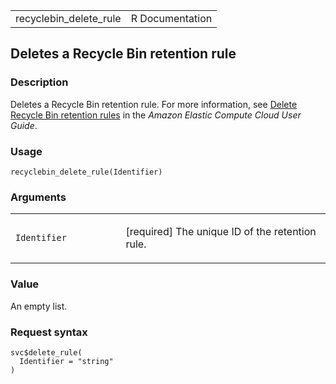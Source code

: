 <table style="width: 100%;">
<tbody>
<tr class="odd">
<td>recyclebin_delete_rule</td>
<td style="text-align: right;">R Documentation</td>
</tr>
</tbody>
</table>

## Deletes a Recycle Bin retention rule

### Description

Deletes a Recycle Bin retention rule. For more information, see [Delete
Recycle Bin retention
rules](https://docs.aws.amazon.com/AWSEC2/latest/UserGuide/recycle-bin-working-with-rules.html#recycle-bin-delete-rule)
in the *Amazon Elastic Compute Cloud User Guide*.

### Usage

    recyclebin_delete_rule(Identifier)

### Arguments

<table>
<colgroup>
<col style="width: 35%" />
<col style="width: 65%" />
</colgroup>
<tbody>
<tr class="odd">
<td><code
id="recyclebin_delete_rule_:_Identifier">Identifier</code></td>
<td><p>[required] The unique ID of the retention rule.</p></td>
</tr>
</tbody>
</table>

### Value

An empty list.

### Request syntax

    svc$delete_rule(
      Identifier = "string"
    )

